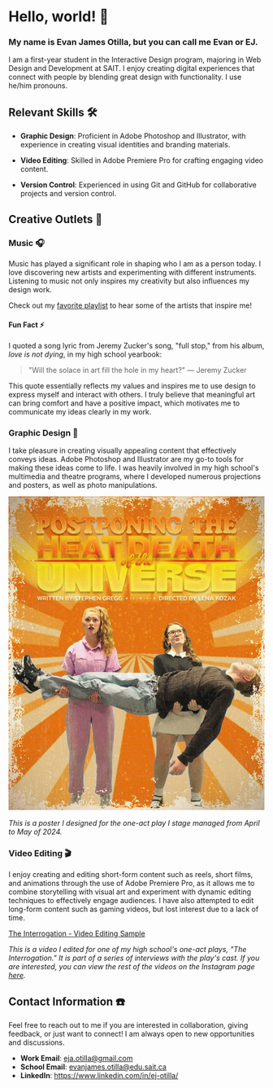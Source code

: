 # Hello, world! 👋

### My name is Evan James Otilla, but you can call me Evan or EJ.
I am a first-year student in the Interactive Design program, majoring in Web Design and Development at SAIT. I enjoy creating digital experiences that connect with people by blending great design with functionality. I use he/him pronouns.

## Relevant Skills 🛠️

- **Graphic Design**: Proficient in Adobe Photoshop and Illustrator, with experience in creating visual identities and branding materials.

- **Video Editing**: Skilled in Adobe Premiere Pro for crafting engaging video content.

- **Version Control**: Experienced in using Git and GitHub for collaborative projects and version control.

## Creative Outlets 🧩

### Music 🎧
Music has played a significant role in shaping who I am as a person today. I love discovering new artists and experimenting with different instruments. Listening to music not only inspires my creativity but also influences my design work.

Check out my [favorite playlist](https://open.spotify.com/playlist/2e6JDRecVbYUk4PKmZX2XV) to hear some of the artists that inspire me!

#### Fun Fact ⚡️

I quoted a song lyric from Jeremy Zucker's song, "full stop," from his album, *love is not dying*, in my high school yearbook:

> "Will the solace in art fill the hole in my heart?" — Jeremy Zucker

This quote essentially reflects my values and inspires me to use design to express myself and interact with others. I truly believe that meaningful art can bring comfort and have a positive impact, which motivates me to communicate my ideas clearly in my work.

### Graphic Design 🎨

I take pleasure in creating visually appealing content that effectively conveys ideas. Adobe Photoshop and Illustrator are my go-to tools for making these ideas come to life. I was heavily involved in my high school's multimedia and theatre programs, where I developed numerous projections and posters, as well as photo manipulations.

![A bright orange poster displaying two women holding a man's body, each with contradicting expressions, with a title stating, "Postponing the Heat Death of the Universe," crediting Stephen Gregg as the writer and Lena Kozak as the director at the top of the poster.](/PHDU%20Poster%20by%20Evan%20James%20Otilla.jpeg)

*This is a poster I designed for the one-act play I stage managed from April to May of 2024.*

### Video Editing 🎬

I enjoy creating and editing short-form content such as reels, short films, and animations through the use of Adobe Premiere Pro, as it allows me to combine storytelling with visual art and experiment with dynamic editing techniques to effectively engage audiences. I have also attempted to edit long-form content such as gaming videos, but lost interest due to a lack of time.

[The Interrogation - Video Editing Sample](https://www.instagram.com/reel/C5p96B8iY8A/?igsh=MXhzbnEzcXBuemw1dA==)

*This is a video I edited for one of my high school's one-act plays, "The Interrogation." It is part of a series of interviews with the play's cast. If you are interested, you can view the rest of the videos on the Instagram page [here](https://www.instagram.com/find_lydiac/).*

## Contact Information ☎️

Feel free to reach out to me if you are interested in collaboration, giving feedback, or just want to connect! I am always open to new opportunities and discussions.

- **Work Email**: eja.otilla@gmail.com
- **School Email**: evanjames.otilla@edu.sait.ca
- **LinkedIn**: https://www.linkedin.com/in/ej-otilla/